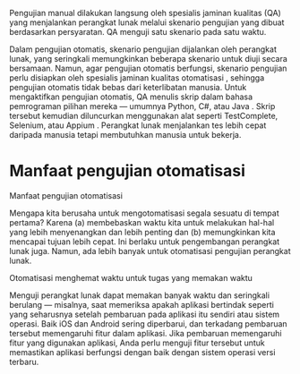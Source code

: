 Pengujian manual dilakukan langsung oleh spesialis jaminan kualitas (QA) yang menjalankan perangkat lunak melalui skenario pengujian yang dibuat berdasarkan persyaratan. QA menguji satu skenario pada satu waktu.

Dalam pengujian otomatis, skenario pengujian dijalankan oleh perangkat lunak, yang seringkali memungkinkan beberapa skenario untuk diuji secara bersamaan. Namun, agar pengujian otomatis berfungsi, skenario pengujian perlu disiapkan oleh spesialis jaminan kualitas otomatisasi , sehingga pengujian otomatis tidak bebas dari keterlibatan manusia. Untuk mengaktifkan pengujian otomatis, QA menulis skrip dalam bahasa pemrograman pilihan mereka — umumnya Python, C#, atau Java . Skrip tersebut kemudian diluncurkan menggunakan alat seperti TestComplete, Selenium, atau Appium . Perangkat lunak menjalankan tes lebih cepat daripada manusia tetapi membutuhkan manusia untuk bekerja.

<h1>Manfaat pengujian otomatisasi</h1>
Manfaat pengujian otomatisasi

Mengapa kita berusaha untuk mengotomatisasi segala sesuatu di tempat pertama? Karena (a) membebaskan waktu kita untuk melakukan hal-hal yang lebih menyenangkan dan lebih penting dan (b) memungkinkan kita mencapai tujuan lebih cepat. Ini berlaku untuk pengembangan perangkat lunak juga. Namun, ada lebih banyak untuk otomatisasi pengujian perangkat lunak.

Otomatisasi menghemat waktu untuk tugas yang memakan waktu

Menguji perangkat lunak dapat memakan banyak waktu dan seringkali berulang — misalnya, saat memeriksa apakah aplikasi bertindak seperti yang seharusnya setelah pembaruan pada aplikasi itu sendiri atau sistem operasi. Baik iOS dan Android sering diperbarui, dan terkadang pembaruan tersebut memengaruhi fitur dalam aplikasi. Jika pembaruan memengaruhi fitur yang digunakan aplikasi, Anda perlu menguji fitur tersebut untuk memastikan aplikasi berfungsi dengan baik dengan sistem operasi versi terbaru.